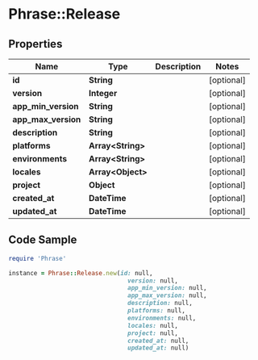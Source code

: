 # Phrase::Release

## Properties

Name | Type | Description | Notes
------------ | ------------- | ------------- | -------------
**id** | **String** |  | [optional] 
**version** | **Integer** |  | [optional] 
**app_min_version** | **String** |  | [optional] 
**app_max_version** | **String** |  | [optional] 
**description** | **String** |  | [optional] 
**platforms** | **Array&lt;String&gt;** |  | [optional] 
**environments** | **Array&lt;String&gt;** |  | [optional] 
**locales** | **Array&lt;Object&gt;** |  | [optional] 
**project** | **Object** |  | [optional] 
**created_at** | **DateTime** |  | [optional] 
**updated_at** | **DateTime** |  | [optional] 

## Code Sample

```ruby
require 'Phrase'

instance = Phrase::Release.new(id: null,
                                 version: null,
                                 app_min_version: null,
                                 app_max_version: null,
                                 description: null,
                                 platforms: null,
                                 environments: null,
                                 locales: null,
                                 project: null,
                                 created_at: null,
                                 updated_at: null)
```


